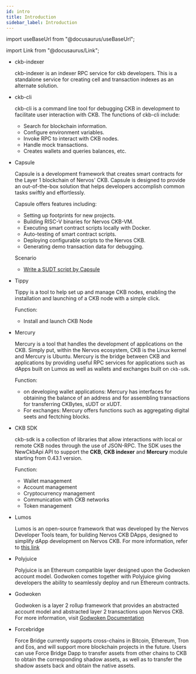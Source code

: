 ```yaml
---
id: intro
title: Introduction
sidebar_label: Introduction
---
```

import useBaseUrl from "@docusaurus/useBaseUrl";

import Link from "@docusaurus/Link";

- ckb-indexer

	ckb-indexer is an indexer RPC service for ckb developers. This is a standalone service for creating cell and transaction indexes as an alternate solution. 

- ckb-cli

	ckb-cli is a command line tool for debugging CKB in development to facilitate user interaction with CKB. The functions of ckb-cli include:

	- Search for blockchain information.
	- Configure environment variables.
	- Invoke RPC to interact with CKB nodes.
	- Handle mock transactions.
	- Creates wallets and queries balances, etc.

- Capsule

	Capsule is a development framework that creates smart contracts for the Layer 1 blockchain of Nervos' CKB. Capsule is designed to provide an out-of-the-box solution that helps developers accomplish common tasks swiftly and effortlessly.

	Capsule offers features including:

	- Setting up footprints for new projects.
	- Building RISC-V binaries for Nervos CKB-VM.
	- Executing smart contract scripts locally with Docker.
	- Auto-testing of smart contract scripts.
	- Deploying configurable scripts to the Nervos CKB.
	- Generating demo transaction data for debugging.

  	Scenario

  	- [Write a SUDT script by Capsule](https://docs.nervos.org/docs/labs/sudtbycapsule)

- Tippy

	Tippy is a tool to help set up and manage CKB nodes, enabling the installation and launching of a CKB node with a simple click.

	Function:

	- Install and launch CKB Node

- Mercury 

	Mercury is a tool that handles the development of applications on the CKB. Simply put, within the Nervos ecosystem, CKB is the Linux kernel and Mercury is Ubuntu. 
	Mercury is the bridge between CKB and applications by providing useful RPC services for applications such as dApps built on Lumos as well as wallets and exchanges built on `ckb-sdk`.

	Function:

	- on developing wallet applications: Mercury has interfaces for obtaining the balance of an address and for assembling transactions for transferring CKBytes, sUDT or xUDT.
	- For exchanges: Mercury offers functions such as aggregating digital seets and fectching blocks. 

- CKB SDK

	ckb-sdk is a collection of libraries that allow interactions with local or remote CKB nodes through the use of JSON-RPC. The SDK uses the NewCkbApi API to support the **CKB**, **CKB indexer** and **Mercury** module starting from 0.43.1 version. 

	Function:

	- Wallet management
	- Account management
	- Cryptocurrency management
	- Communication with CKB networks
	- Token management


- Lumos

	Lumos is an open-source framework that was developed by the Nervos Developer Tools team, for building Nervos CKB DApps, designed to simplify dApp development  on Nervos CKB. For more information, refer to [this link](https://xying21.github.io/lumos_doc/docs/preparation/setupsystem/)


- Polyjuice

	Polyjuice is an Ethereum compatible layer designed upon the Godwoken account model. Godwoken comes together with Polyjuice giving developers the ability to seamlessly deploy and run Ethereum contracts.

- Godwoken

	Godwoken is a layer 2 rollup framework that provides an abstracted account model and abstracted layer 2 transactions upon Nervos CKB. For more information, visit [Godwoken Documentation](https://docs.godwoken.io)

- Forcebridge

	Force Bridge currently supports cross-chains in Bitcoin, Ethereum, Tron and Eos, and will support more blockchain projects in the future. Users can use Force Bridge Dapp to transfer assets from other chains to CKB to obtain the corresponding shadow assets, as well as to transfer the shadow assets back and obtain the native assets.
